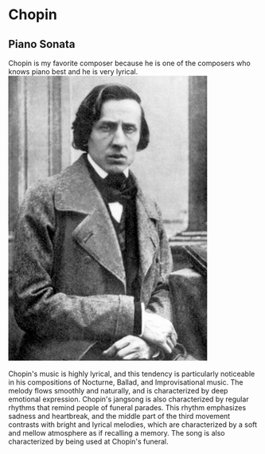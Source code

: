 # Chopin
## Piano Sonata 
Chopin is my favorite composer because he is one of the composers who knows piano best and he is very lyrical.
<img src="chopin.png">

Chopin's music is highly lyrical, and this tendency is particularly noticeable in his compositions of Nocturne, Ballad, and Improvisational music. The melody flows smoothly and naturally, and is characterized by deep emotional expression.
Chopin's jangsong is also characterized by regular rhythms that remind people of funeral parades. This rhythm emphasizes sadness and heartbreak, and the middle part of the third movement contrasts with bright and lyrical melodies, which are characterized by a soft and mellow atmosphere as if recalling a memory.
The song is also characterized by being used at Chopin's funeral.
